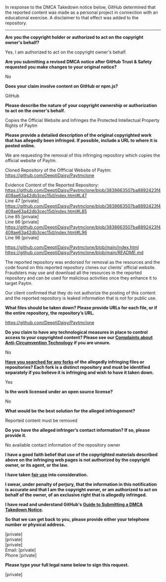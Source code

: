 In response to the DMCA Takedown notice below, GitHub determined that the reported content was made as a personal project in connection with an educational exercise. A disclaimer to that effect was added to the repository.

---

**Are you the copyright holder or authorized to act on the copyright owner's behalf?**

Yes, I am authorized to act on the copyright owner's behalf.

**Are you submitting a revised DMCA notice after GitHub Trust & Safety requested you make changes to your original notice?**

No

**Does your claim involve content on GitHub or npm.js?**

GitHub

**Please describe the nature of your copyright ownership or authorization to act on the owner's behalf.**

Copies the Official Website and Infringes the Protected Intellectual Property Rights of Paytm

**Please provide a detailed description of the original copyrighted work that has allegedly been infringed. If possible, include a URL to where it is posted online.**

We are requesting the removal of this infringing repository which copies the official website of Paytm.

Cloned Repository of the Offficial Website of Paytm: https://github.com/DeeptiDaisy/Paytmclone

Evidence Content of the Reported Repository:  
https://github.com/DeeptiDaisy/Paytmclone/blob/3838663507ba8892423f4408ae63a42db3cec15d/index.html#L47  
Line 47 [private]  
https://github.com/DeeptiDaisy/Paytmclone/blob/3838663507ba8892423f4408ae63a42db3cec15d/index.html#L85  
Line 85 [private]  
Line 86 [private]  
https://github.com/DeeptiDaisy/Paytmclone/blob/3838663507ba8892423f4408ae63a42db3cec15d/index.html#L96  
Line 96 [private]  

https://github.com/DeeptiDaisy/Paytmclone/blob/main/index.html  
https://github.com/DeeptiDaisy/Paytmclone/blob/main/README.md

The reported repository was endorsed for removal as the resources and the code found on this reported repository clones our clients' official website. Fraudsters may use and download all the resources in the reported repository and can be used for malicious activities once they enhance it to target Paytm.

Our client confirmed that they do not authorize the posting of this content and the reported repository is leaked information that is not for public use.

**What files should be taken down? Please provide URLs for each file, or if the entire repository, the repository’s URL.**

https://github.com/DeeptiDaisy/Paytmclone

**Do you claim to have any technological measures in place to control access to your copyrighted content? Please see our <a href="https://docs.github.com/articles/guide-to-submitting-a-dmca-takedown-notice#complaints-about-anti-circumvention-technology">Complaints about Anti-Circumvention Technology</a> if you are unsure.**

No

**<a href="https://docs.github.com/articles/dmca-takedown-policy#b-what-about-forks-or-whats-a-fork">Have you searched for any forks</a> of the allegedly infringing files or repositories? Each fork is a distinct repository and must be identified separately if you believe it is infringing and wish to have it taken down.**

Yes

**Is the work licensed under an open source license?**

No

**What would be the best solution for the alleged infringement?**

Reported content must be removed

**Do you have the alleged infringer’s contact information? If so, please provide it.**

No available contact information of the repository owner

**I have a good faith belief that use of the copyrighted materials described above on the infringing web pages is not authorized by the copyright owner, or its agent, or the law.**

**I have taken <a href="https://www.lumendatabase.org/topics/22">fair use</a> into consideration.**

**I swear, under penalty of perjury, that the information in this notification is accurate and that I am the copyright owner, or am authorized to act on behalf of the owner, of an exclusive right that is allegedly infringed.**

**I have read and understand GitHub's <a href="https://docs.github.com/articles/guide-to-submitting-a-dmca-takedown-notice/">Guide to Submitting a DMCA Takedown Notice</a>.**

**So that we can get back to you, please provide either your telephone number or physical address.**

[private]  
[private]  
[private]  
Email: [private]  
Phone [private]  

**Please type your full legal name below to sign this request.**

[private]  
